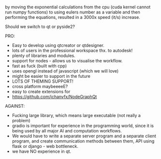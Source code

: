 by moving the exponential calculations from the cpu (cuda kernel cannot run numpy functions) to using eulers number as a variable and then performing the equations, resulted in a 3000x speed (it/s) increase.


Should we switch to qt or pyside2?

PRO:
- Easy to develop using qtcreator or qtdesigner.
- lots of users in the professional workspace thx. to autodesk!
- plenty of libraries and modules.
- support for nodes - allows us to visualise the workflow.
- fast as fuck (built with cpp)
- uses opengl instead of javascript (which we will love)
- might be easier to support in the future
- LOTS OF THEMING SUPPORT!
- cross platform maybeeeeE?
- easy to create extensions for
- https://github.com/jchanvfx/NodeGraphQt

AGAINST:
- Fucking large library, which means large executable (not really a problem)
- gradio is important for experience in the programming world, since it is being used by all major AI and computation workflows.
- We would have to write a separate server program and a separate client program, and create communication methods between them, API using flask or django - web bottleneck.
- we have NO experience in qt.


